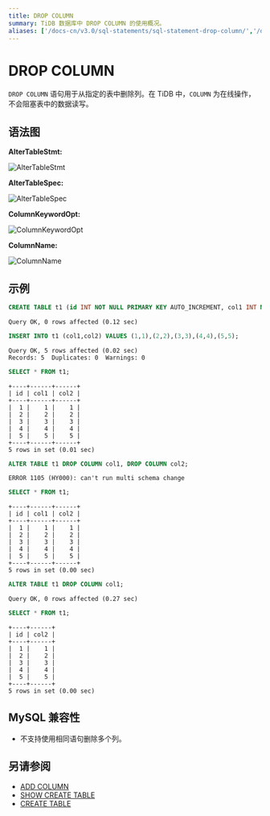 ```yaml
---
title: DROP COLUMN
summary: TiDB 数据库中 DROP COLUMN 的使用概况。
aliases: ['/docs-cn/v3.0/sql-statements/sql-statement-drop-column/','/docs-cn/v3.0/reference/sql/statements/drop-column/']
---
```


# DROP COLUMN

`DROP COLUMN` 语句用于从指定的表中删除列。在 TiDB 中，`COLUMN` 为在线操作，不会阻塞表中的数据读写。

## 语法图

**AlterTableStmt:**

![AlterTableStmt](https://docs-download.pingcap.com/media/images/docs-cn/sqlgram/AlterTableStmt.png)

**AlterTableSpec:**

![AlterTableSpec](https://docs-download.pingcap.com/media/images/docs-cn/sqlgram/AlterTableSpec.png)

**ColumnKeywordOpt:**

![ColumnKeywordOpt](https://docs-download.pingcap.com/media/images/docs-cn/sqlgram/ColumnKeywordOpt.png)

**ColumnName:**

![ColumnName](https://docs-download.pingcap.com/media/images/docs-cn/sqlgram/ColumnName.png)

## 示例


```sql
CREATE TABLE t1 (id INT NOT NULL PRIMARY KEY AUTO_INCREMENT, col1 INT NOT NULL, col2 INT NOT NULL);
```

```
Query OK, 0 rows affected (0.12 sec)
```


```sql
INSERT INTO t1 (col1,col2) VALUES (1,1),(2,2),(3,3),(4,4),(5,5);
```

```
Query OK, 5 rows affected (0.02 sec)
Records: 5  Duplicates: 0  Warnings: 0
```


```sql
SELECT * FROM t1;
```

```
+----+------+------+
| id | col1 | col2 |
+----+------+------+
|  1 |    1 |    1 |
|  2 |    2 |    2 |
|  3 |    3 |    3 |
|  4 |    4 |    4 |
|  5 |    5 |    5 |
+----+------+------+
5 rows in set (0.01 sec)
```


```sql
ALTER TABLE t1 DROP COLUMN col1, DROP COLUMN col2;
```

```
ERROR 1105 (HY000): can't run multi schema change
```


```sql
SELECT * FROM t1;
```

```
+----+------+------+
| id | col1 | col2 |
+----+------+------+
|  1 |    1 |    1 |
|  2 |    2 |    2 |
|  3 |    3 |    3 |
|  4 |    4 |    4 |
|  5 |    5 |    5 |
+----+------+------+
5 rows in set (0.00 sec)
```


```sql
ALTER TABLE t1 DROP COLUMN col1;
```

```
Query OK, 0 rows affected (0.27 sec)
```


```sql
SELECT * FROM t1;
```

```
+----+------+
| id | col2 |
+----+------+
|  1 |    1 |
|  2 |    2 |
|  3 |    3 |
|  4 |    4 |
|  5 |    5 |
+----+------+
5 rows in set (0.00 sec)
```

## MySQL 兼容性

* 不支持使用相同语句删除多个列。

## 另请参阅

* [ADD COLUMN](/sql-statements/sql-statement-add-column.md)
* [SHOW CREATE TABLE](/sql-statements/sql-statement-show-create-table.md)
* [CREATE TABLE](/sql-statements/sql-statement-create-table.md)
